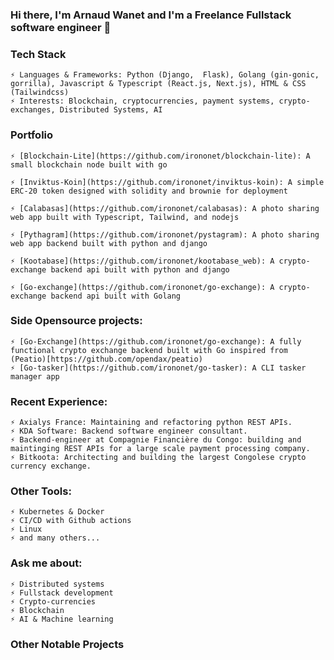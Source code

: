 ### Hi there, I'm Arnaud Wanet and I'm a Freelance Fullstack software engineer 👋

<!--
**IronOnet/irononet** is a ✨ _special_ ✨ repository because its `README.md` (this file) appears on your GitHub profile.

Here are some ideas to get you started:

- 🔭 I’m currently working on ...
- 🌱 I’m currently learning ...
- 👯 I’m looking to collaborate on ...
- 🤔 I’m looking for help with ...
- 💬 Ask me about ...
- 📫 How to reach me: ...
- 😄 Pronouns: ...
- ⚡ Fun fact: ...
-->

### Tech Stack 

    ⚡ Languages & Frameworks: Python (Django,  Flask), Golang (gin-gonic, gorrilla), Javascript & Typescript (React.js, Next.js), HTML & CSS (Tailwindcss)
    ⚡ Interests: Blockchain, cryptocurrencies, payment systems, crypto-exchanges, Distributed Systems, AI


### Portfolio 

    ⚡ [Blockchain-Lite](https://github.com/irononet/blockchain-lite): A small blockchain node built with go 
  
    ⚡ [Inviktus-Koin](https://github.com/irononet/inviktus-koin): A simple ERC-20 token designed with solidity and brownie for deployment 

    ⚡ [Calabasas](https://github.com/irononet/calabasas): A photo sharing web app built with Typescript, Tailwind, and nodejs

    ⚡ [Pythagram](https://github.com/irononet/pystagram): A photo sharing web app backend built with python and django 

    ⚡ [Kootabase](https://github.com/irononet/kootabase_web): A crypto-exchange backend api built with python and django 

    ⚡ [Go-exchange](https://github.com/irononet/go-exchange): A crypto-exchange backend api built with Golang


### Side Opensource projects: 

    ⚡ [Go-Exchange](https://github.com/irononet/go-exchange): A fully functional crypto exchange backend built with Go inspired from (Peatio)[https://github.com/opendax/peatio)
    ⚡ [Go-tasker](https://github.com/irononet/go-tasker): A CLI tasker manager app


### Recent Experience: 
    ⚡ Axialys France: Maintaining and refactoring python REST APIs.
    ⚡ KDA Software: Backend software engineer consultant.
    ⚡ Backend-engineer at Compagnie Financière du Congo: building and maintinging REST APIs for a large scale payment processing company.
    ⚡ Bitkoota: Architecting and building the largest Congolese crypto currency exchange.


### Other Tools: 

    ⚡ Kubernetes & Docker 
    ⚡ CI/CD with Github actions 
    ⚡ Linux
    ⚡ and many others... 


### Ask me about: 

    ⚡ Distributed systems 
    ⚡ Fullstack development 
    ⚡ Crypto-currencies 
    ⚡ Blockchain 
    ⚡ AI & Machine learning 
    
### Other Notable Projects
